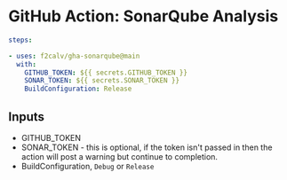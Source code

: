 # GitHub Action: SonarQube Analysis

```yaml
steps:

- uses: f2calv/gha-sonarqube@main
  with:
    GITHUB_TOKEN: ${{ secrets.GITHUB_TOKEN }}
    SONAR_TOKEN: ${{ secrets.SONAR_TOKEN }}
    BuildConfiguration: Release
```

## Inputs

- GITHUB_TOKEN
- SONAR_TOKEN - this is optional, if the token isn't passed in then the action will post a warning but continue to completion.
- BuildConfiguration, `Debug` or `Release`
